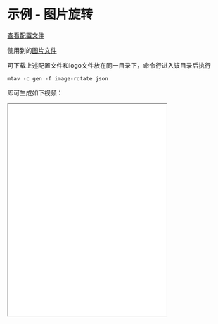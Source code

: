 # 示例 - 图片旋转

[查看配置文件](examples/image-rotate.json)

使用到的[图片文件](examples/animation-logo.png)

可下载上述配置文件和logo文件放在同一目录下，命令行进入该目录后执行

`mtav -c gen -f image-rotate.json`  

即可生成如下视频： 


<iframe src="../examples/image-rotate.mp4" style="width: 360px;height: 480px;" allowfullscreen></iframe>


